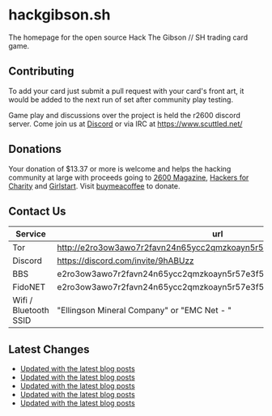# hackgibson.sh
The homepage for the open source Hack The Gibson // SH trading card game.


## Contributing

To add your card just submit a pull request with your card's front art, it would be added to the next run of set after community play testing.

Game play and discussions over the project is held the r2600 discord server. Come join us at [Discord](https://discord.com/invite/9hABUzz) or via IRC at https://www.scuttled.net/


## Donations

Your donation of $13.37 or more is welcome and helps the hacking community at large with proceeds going to [2600 Magazine](https://2600.com/), [Hackers for Charity](https://hackersforcharity.org) and [Girlstart](https://girlstart.org).  Visit [buymeacoffee](https://www.buymeacoffee.com/hackgibson.sh) to donate.


## Contact Us

Service | url
-|-
Tor | http://e2ro3ow3awo7r2favn24n65ycc2qmzkoayn5r57e3f56nvjwdcgg32ad.onion
Discord | https://discord.com/invite/9hABUzz
BBS | e2ro3ow3awo7r2favn24n65ycc2qmzkoayn5r57e3f56nvjwdcgg32ad.onion:23
FidoNET | e2ro3ow3awo7r2favn24n65ycc2qmzkoayn5r57e3f56nvjwdcgg32ad.onion:24554
Wifi / Bluetooth SSID | "Ellingson Mineral Company" or "EMC Net - <fidonet address>"

## Latest Changes
<!-- BLOG-POST-LIST:START -->
- [Updated with the latest blog posts](https://github.com/DFW2600/hackgibson.sh/commit/f9c9c1e8a09501287777e935ea143f87e8c30869)
- [Updated with the latest blog posts](https://github.com/DFW2600/hackgibson.sh/commit/9fcafa3f56949fea5a64df408eca037232c44565)
- [Updated with the latest blog posts](https://github.com/DFW2600/hackgibson.sh/commit/25724db9f2a5ec185a9d2f45f21f28e9d9d558bf)
- [Updated with the latest blog posts](https://github.com/DFW2600/hackgibson.sh/commit/546b47f0bbc6a5e9bea8ec5416aa99a41421c58a)
- [Updated with the latest blog posts](https://github.com/DFW2600/hackgibson.sh/commit/c81381a956b14933a41ae501c29568ce801d50b3)
<!-- BLOG-POST-LIST:END -->
